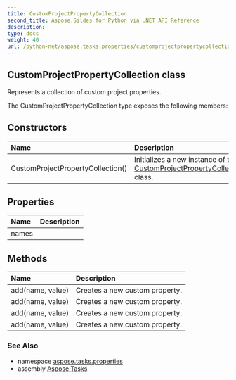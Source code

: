 ```yaml
---
title: CustomProjectPropertyCollection
second_title: Aspose.Sildes for Python via .NET API Reference
description: 
type: docs
weight: 40
url: /python-net/aspose.tasks.properties/customprojectpropertycollection/
---
```


## CustomProjectPropertyCollection class

Represents a collection of custom project properties.

The CustomProjectPropertyCollection type exposes the following members:
## Constructors
| Name | Description |
| :- | :- |
|CustomProjectPropertyCollection()|Initializes a new instance of the [CustomProjectPropertyCollection](/tasks/python-net/aspose.tasks.properties/customprojectpropertycollection/) class.|
## Properties
| Name | Description |
| :- | :- |
|names|  |
## Methods
| Name | Description |
| :- | :- |
|add(name, value)|Creates a new custom property.|
|add(name, value)|Creates a new custom property.|
|add(name, value)|Creates a new custom property.|
|add(name, value)|Creates a new custom property.|

### See Also

* namespace [aspose.tasks.properties](/tasks/python-net/aspose.tasks.properties/)
* assembly [Aspose.Tasks](/tasks/python-net/)

